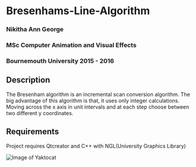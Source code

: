 # Bresenhams-Line-Algorithm

### Nikitha Ann George

### MSc Computer Animation and Visual Effects

### Bournemouth University 2015 - 2016

## Description
The Bresenham algorithm is an incremental scan conversion algorithm. The big advantage of this algorithm is that, it uses only integer calculations. Moving across the x axis in unit intervals and at each step choose between two different y coordinates.


## Requirements
Project requires Qtcreator and C++ with NGL(University Graphics Library)


![Image of Yaktocat](https://octodex.github.com/images/yaktocat.png)

